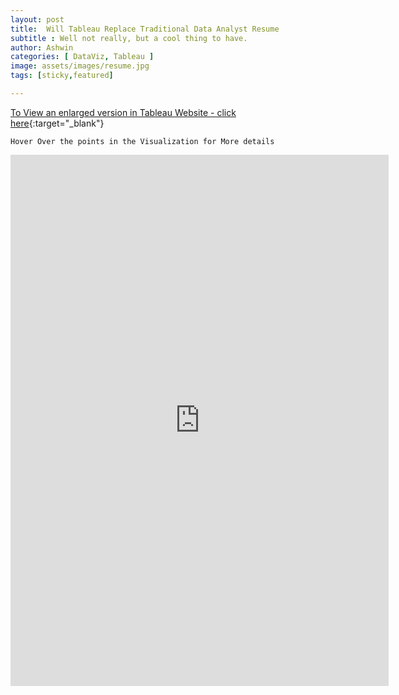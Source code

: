 ```yaml
---
layout: post
title:  Will Tableau Replace Traditional Data Analyst Resume
subtitle : Well not really, but a cool thing to have.
author: Ashwin
categories: [ DataViz, Tableau ]
image: assets/images/resume.jpg
tags: [sticky,featured]

---
```

[To View an enlarged version in Tableau Website - click here](https://public.tableau.com/views/Ashwin-Resume/ItsMe?:language=en-GB&:display_count=y&:origin=viz_share_link){:target="_blank"}

```
Hover Over the points in the Visualization for More details 
```

<iframe seamless frameborder="0" src="https://public.tableau.com/views/Ashwin-Resume/ItsMe?:language=en-GB&:display_count=y&:origin=viz_share_link&:showVizHome=no" width = '120%' height = '850'></iframe>

